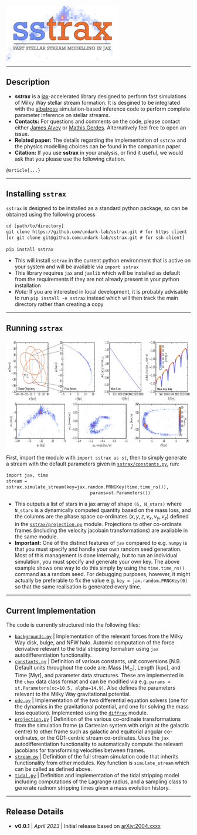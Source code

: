 <img align="center" height="150" src="./images/sstrax_logo.png">

----
## Description

- **sstrax** is a [jax](https://github.com/google/jax)-accelerated library designed to perform fast simulations of Milky Way stellar stream formation. It is desgined to be integrated with the [albatross](https://github.com/undark-lab/albatross) simulation-based inference code to perform complete parameter inference on stellar streams.
- **Contacts:** For questions and comments on the code, please contact either [James Alvey](mailto:j.b.g.alvey@uva.nl) or [Mathis Gerdes](mailto:m.gerdes@uva.nl). Alternatively feel free to open an issue.
- **Related paper:** The details regarding the implementation of `sstrax` and the physics modelling choices can be found in the companion paper.
- **Citation:** If you use **sstrax** in your analysis, or find it useful, we would ask that you please use the following citation.
```
@article{...}
```

----
## Installing `sstrax`

`sstrax` is designed to be installed as a standard python package, so can be obtained using the following process
```
cd [path/to/directory]
git clone https://github.com/undark-lab/sstrax.git # for https client
[or git clone git@github.com:undark-lab/sstrax.git # for ssh client]

pip install sstrax
```
- This will install `sstrax` in the current python environment that is active on your system and will be available via `import sstrax`
- This library requires `jax` and `jaxlib` which will be installed as default from the requirements if they are not already present in your python installation
- *Note:* If you are interested in local development, it is probably advisable to run `pip install -e sstrax` instead which will then track the main directory rather than creating a copy

----
## Running `sstrax`

<img align="center" height="300" src="./images/sstrax_example.png">

First, import the module with `import sstrax as st`, then to simply generate a stream with the default parameters given in [`sstrax/constants.py`](./sstrax/constants.py), run:
```
import jax, time
stream = sstrax.simulate_stream(key=jax.random.PRNGKey(time.time_ns()), 
                                params=st.Parameters())
```
- This outputs a list of stars in a jax array of shape `(6, N_stars)` where `N_stars` is a dynamically computed quantity based on the mass loss, and the columns are the phase space co-ordinates $(x, y, z, v_x, v_y, v_z)$ defined in the [`sstrax/projection.py`](./sstrax/projection.py) module. Projections to other co-ordinate frames (including the velocity jacobain transformations) are available in the same module.
- **Important:** One of the distinct features of `jax` compared to e.g. `numpy` is that you must specify and handle your own random seed generation. Most of this management is done internally, but to run an individual simulation, you must specify and generate your own key. The above example shows one way to do this simply by using the `time.time_ns()` command as a random seed. For debugging purposes, however, it might actually be preferable to fix the value e.g. `key = jax.random.PRNGKey(0)` so that the same realisation is generated every time.

----
## Current Implementation

The code is currently structured into the following files:

- [`backgrounds.py`](./sstrax/backgrounds.py) | Implementation of the relevant forces from the Milky Way disk, bulge, and NFW halo. Automic computation of the force derivative relevant to the tidal stripping formalism using `jax` autodifferentiation functionality.
- [`constants.py`](./sstrax/constants.py) | Definition of various constants, unit conversions [N.B. Default units throughout the code are: Mass $\mathrm{[M}_\odot\mathrm{]}$, Length $\mathrm{[kpc]}$, and Time $\mathrm{[Myr]}$, and parameter data structures. These are implemented in the `chex` data class format and can be modified via e.g. `params = st.Parameters(xc=10.5, alpha=14.9)`. Also defines the parameters relevant to the Milky Way gravitational potential.
- [`ode.py`](./sstrax/ode.py) | Implementation of the two differential equation solvers (one for the dynamics in the gravitational potential, and one for solving the mass loss equation). Implemented using the [`diffrax`](https://github.com/patrick-kidger/diffrax) module.
- [`projection.py`](./sstrax/projection.py) | Definition of the various co-ordinate transformations from the simulation frame (a Cartesian system with origin at the galactic centre) to other frame such as galactic and equitorial angular co-ordinates, or the GD1-centric stream co-ordinates. Uses the `jax` autodifferentiation functionality to automatically compute the relevant jacobians for transforming velocities between frames.
- [`stream.py`](./sstrax/stream.py) | Definition of the full stream simulation code that inherits functionality from other modules. Key function is `simulate_stream` which can be called as defined above.
- [`tidal.py`](./sstrax/tidal.py) | Definition and implementation of the tidal stripping model including computations of the Lagrange radius, and a sampling class to generate radnom stripping times given a mass evolution history.

----
## Release Details

- **v0.0.1** | *April 2023* | Initial release based on [arXiv:2004.xxxx]()
